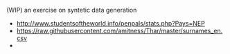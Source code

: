(WIP) an exercise on syntetic data generation


- http://www.studentsoftheworld.info/penpals/stats.php?Pays=NEP
- https://raw.githubusercontent.com/amitness/Thar/master/surnames_en.csv
- 
